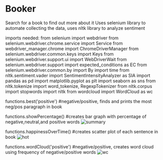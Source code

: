 # Booker
Search for a book to find out more about it 
Uses selenium library to automate collecting the data, uses nltk library to analyze sentiment



imports needed:
from selenium import webdriver
from selenium.webdriver.chrome.service import Service
from webdriver_manager.chrome import ChromeDriverManager
from selenium.webdriver.common.keys import Keys
from selenium.webdriver.support.ui import WebDriverWait
from selenium.webdriver.support import expected_conditions as EC
from selenium.webdriver.common.by import By
import time
from nltk.sentiment.vader import SentimentIntensityAnalyzer as SIA
import pandas as pd
import matplotlib.pyplot as plt
import seaborn as sns
from nltk.tokenize import word_tokenize, RegexpTokenizer
from nltk.corpus import stopwords
import nltk
from wordcloud import WordCloud as wc




functions.best('positive')  #negative/positive, finds and prints the most neg/pos paragraph in book

functions.showPercentage()  #creates bar graph with percentage of negative,neutral,and positive words
![summary](https://user-images.githubusercontent.com/72369993/182254435-3788c6b1-c72a-4585-bce8-3673b6ad3c52.PNG)



functions.happinessOverTime()  #creates scatter plot of each sentence in book
![hot](https://user-images.githubusercontent.com/72369993/182254452-c48e9a36-4983-4bd4-b7d7-588cb5531cc1.PNG)



functions.wordCloud('positive')   #negative/positive, creates word cloud using frequency of negative/positive words
![wc](https://user-images.githubusercontent.com/72369993/182254407-717dcc68-6459-4adc-975c-bcda3820b0c0.PNG)

